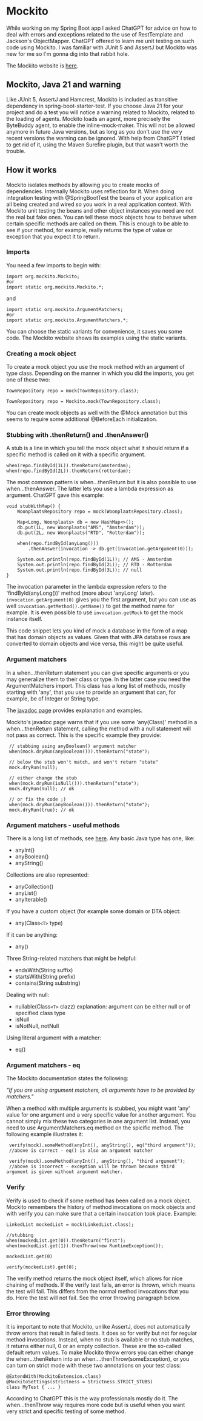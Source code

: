 # Mockito

While working on my Spring Boot app I asked ChatGPT for advice on how to deal with errors and exceptions related to the use of RestTemplate and Jackson's ObjectMapper. ChatGPT offered to learn me unit testing on such code using Mockito. I was familiar with JUnit 5 and 
AssertJ but Mockito was new for me so I'm gonna dig into that rabbit hole.

The Mockito website is [here](https://site.mockito.org/).

## Mockito, Java 21 and warning 

Like JUnit 5, AssertJ and Hamcrest, Mockito is included as transitive dependency in spring-boot-starter-test. If you choose Java 21 for your project and do a test you will notice a warning related to Mockito, related to the loading of agents. Mockito loads an agent, more precisely the ByteBuddy agent, to enable the inline-mock-maker. This will not be allowed anymore in future Java versions, but as long as you don't use the very recent versions the warning can be ignored. With help from ChatGPT I tried to get rid of it, using the Maven Surefire plugin, but that wasn't worth the trouble.

## How it works

Mockito isolates methods by allowing you to create mocks of dependencies. Internally Mockito uses reflection for it. When doing integration testing with @SpringBootTest the beans of your application are all being created and wired so you work in a real application context. With Mockito unit testing the beans and other object instances you need are not the real but fake ones. You can tell these mock objects how to behave when certain specific methods are called on them. This is enough to be able to see if your method, for example, really returns the type of value or exception that you expect it to return.

### Imports

You need a few imports to begin with:

```
import org.mockito.Mockito;
#or
import static org.mockito.Mockito.*;
```

and

```
import static org.mockito.ArgumentMatchers;
#or
import static org.mockito.ArgumentMatchers.*;
```

You can choose the static variants for convenience, it saves you some code. The Mockito website shows its examples using the static variants.

### Creating a mock object

To create a mock object you use the mock method with an argument of type class. Depending on the manner in which you did the imports, you get one of these two:

```
TownRepository repo = mock(TownRepository.class);

TownRepository repo = Mockito.mock(TownRepository.class);
```

You can create mock objects as well with the @Mock annotation but this seems to require some additional @BeforeEach initialization.

### Stubbing with .thenReturn() and .thenAnswer()

A stub is a line in which you tell the mock object what it should return if a specific method is called on it with a specific argument. 

```
when(repo.findById(1L)).thenReturn(amsterdam);
when(repo.findById(2L)).thenReturn(rotterdam);
```

The most common pattern is when...thenReturn but it is also possible to use when...thenAnswer. The latter lets you use a lambda expression as argument. ChatGPT gave this example:

```
void stubWithMap() {
    WoonplaatsRepository repo = mock(WoonplaatsRepository.class);

    Map<Long, Woonplaats> db = new HashMap<>();
    db.put(1L, new Woonplaats("AMS", "Amsterdam"));
    db.put(2L, new Woonplaats("RTD", "Rotterdam"));

    when(repo.findById(anyLong()))
        .thenAnswer(invocation -> db.get(invocation.getArgument(0)));

    System.out.println(repo.findById(1L)); // AMS - Amsterdam
    System.out.println(repo.findById(2L)); // RTD - Rotterdam
    System.out.println(repo.findById(3L)); // null
}
```

The invocation parameter in the lambda expression refers to the 'findById(anyLong())' method (more about 'anyLong' later). ```invocation.getArgument(0)``` gives you the first argument, but you can use as well ```invocation.getMethod().getName()``` to get the method name for example. It is even possible to use ```invocation.getMock``` to get the mock instance itself.

This code snippet lets you kind of mock a database in the form of a map that has domain objects as values. Given that with JPA database rows are converted to domain objects and vice versa, this might be quite useful.

### Argument matchers

In a when...thenReturn statement you can give specific arguments or you may generalize them to their class or type. In the latter case you need the ArgumentMatchers import. This class has a long list of methods, mostly starting with 'any', that you use to provide an argument that can, for  example, be of Integer or String type.

The [javadoc page](https://javadoc.io/doc/org.mockito/mockito-core/latest/org.mockito/org/mockito/ArgumentMatchers.html) provides explanation and examples.

Mockito's javadoc page warns that if you  use some 'any(Class)' method in a when...thenReturn statement, calling the method with a null statement will not pass as correct. This is the specific example they provide:

```
 // stubbing using anyBoolean() argument matcher
 when(mock.dryRun(anyBoolean())).thenReturn("state");

 // below the stub won't match, and won't return "state"
 mock.dryRun(null);

 // either change the stub
 when(mock.dryRun(isNull())).thenReturn("state");
 mock.dryRun(null); // ok

 // or fix the code ;)
 when(mock.dryRun(anyBoolean())).thenReturn("state");
 mock.dryRun(true); // ok
```

### Argument matchers - useful methods

There is a long list of methods, see [here](https://javadoc.io/doc/org.mockito/mockito-core/latest/org.mockito/org/mockito/ArgumentMatchers.html). Any basic Java type has one, like:

- anyInt()
- anyBoolean()
- anyString()

Collections are also represented:

- anyCollection()
- anyList()
- anyIterable()

If you have a custom object (for example some domain or DTA object:

- any(Class`<T>` type)

If it can be anything:

- any()

Three String-related matchers that might be helpful:

- endsWith(String suffix)
- startsWith(String prefix)
- contains(String substring)

Dealing with null:

- nullable(Class`<T>` clazz) explanation: argument can be either null or of specified class type
- isNull
- isNotNull, notNull

Using literal argument with a matcher:

- eq()

### Argument matchers - eq

The Mockito documentation states the following:

_"If you are using argument matchers, all arguments have to be provided by matchers."_

When a method with multiple arguments is stubbed, you might want 'any' value for one argument and a very specific value for another argument. You cannot simply mix these two categories in one argument list. Instead, you need to use ArgumentMatchers.eq method on the spicific method. The following example illustrates it:

```
 verify(mock).someMethod(anyInt(), anyString(), eq("third argument"));
 //above is correct - eq() is also an argument matcher

 verify(mock).someMethod(anyInt(), anyString(), "third argument");
 //above is incorrect - exception will be thrown because third argument is given without argument matcher.
```

### Verify

Verify is used to check if some method has been called on a mock object. Mockito remembers the history of method invocations on mock objects and with verify you can make sure that a certain invocation took place. Example:

```
LinkedList mockedList = mock(LinkedList.class);

//stubbing
when(mockedList.get(0)).thenReturn("first");
when(mockedList.get(1)).thenThrow(new RuntimeException());

mockedList.get(0)

verify(mockedList).get(0);
```

The verify method returns the mock object itself, which allows for nice chaining of methods. If the verify test fails, an error is thrown, which means the test will fail. This differs from the normal method invocations that you do. Here the test will not fail. See the error throwing paragraph below.

### Error throwing

It is important to note that Mockito, unlike AssertJ, does not automatically throw errors that result in failed tests. It does so for verify but not for regular method invocations. Instead, when no stub is available or no stub matches, it returns either null, 0 or an empty collection. These are the so-called default return values. To make Mockito throw errors you can either change the when...thenReturn into an when....thenThrow(someException), or you can turn on strict mode with these two annotations on your test class:

```
@ExtendWith(MockitoExtension.class)
@MockitoSettings(strictness = Strictness.STRICT_STUBS)
class MyTest { ... }
```

According to ChatGPT this is the way professionals mostly do it. The when...thenThrow way requires more code but is useful when you want very strict and specific testing of some method.







